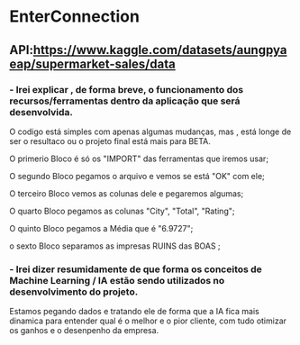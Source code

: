 ﻿# EnterConnection

## API:https://www.kaggle.com/datasets/aungpyaeap/supermarket-sales/data


### - Irei explicar , de forma breve, o funcionamento dos recursos/ferramentas dentro da aplicação que será desenvolvida.

O codigo está simples com apenas algumas mudanças, mas , está longe de ser o resultaco ou o projeto final está mais para BETA.

O primerio Bloco é só os "IMPORT" das ferramentas que iremos usar;

O segundo Bloco pegamos o arquivo e vemos se está "OK" com ele;

O terceiro Bloco vemos as colunas dele e pegaremos algumas;

O quarto Bloco pegamos as colunas "City", "Total", "Rating";

O quinto Bloco pegamos a Média que é "6.9727";

o sexto Bloco separamos as impresas RUINS das BOAS ;


### - Irei dizer resumidamente de que forma os conceitos de Machine Learning / IA estão sendo utilizados no desenvolvimento do projeto.

Estamos pegando dados e tratando ele de forma que a IA fica mais dinamica para entender qual é o melhor e o pior cliente, com tudo otimizar
os ganhos e o desenpenho da empresa.


